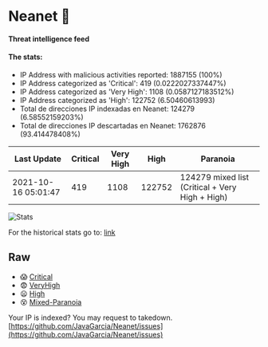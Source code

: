 # Neanet :hocho:
#### Threat intelligence feed
#### The stats:

- IP Address with malicious activities reported: 1887155 (100%)
- IP Address categorized as 'Critical':  419 (0.0222027337447%)
- IP Address categorized as 'Very High':  1108 (0.0587127183512%)
- IP Address categorized as 'High':  122752 (6.50460613993)
- Total de direcciones IP indexadas en Neanet:  124279 (6.58552159203%)
- Total de direcciones IP descartadas en Neanet:  1762876 (93.414478408%)

| Last Update | Critical | Very High | High | Paranoia |
| --- | --- | --- | --- | --- |
| 2021-10-16 05:01:47 | 419 | 1108 | 122752 | 124279 mixed list (Critical + Very High + High)|

![Stats](https://docs.google.com/spreadsheets/d/e/2PACX-1vSnaNMIXVabIpDJjufMlzH7poXnshF3mgd8Is1g9ytUEzVsP5my4Trn8f-xkoLLQ38xpL3HtmUexLo6/pubchart?oid=501124687&format=image)

For the historical stats go to: [link](/stats.csv)
## Raw
- :scream: [Critical](https://raw.githubusercontent.com/JavaGarcia/Neanet/master/blacklists/neanet_critical.txt)
- :fearful: [VeryHigh](https://raw.githubusercontent.com/JavaGarcia/Neanet/master/blacklists/neanet_veryHigh.txtt)
- :frowning: [High](https://raw.githubusercontent.com/JavaGarcia/Neanet/master/blacklists/neanet_high.txt)
- :dizzy_face: [Mixed-Paranoia](https://raw.githubusercontent.com/JavaGarcia/Neanet/master/blacklists/neanet_all.txt)


Your IP is indexed? You may request to takedown. [https://github.com/JavaGarcia/Neanet/issues](https://github.com/JavaGarcia/Neanet/issues)




















































































































































































































































































































































































































































































































































































































































































































































































































































































































































































































































































































































































































































































































































































































































































































































































































































































































































































































































































































































































































































































































































































































































































































































































































































































































































































































































































































































































































































































































































































































































































































































































































































































































































































































































































































































































































































































































































































































































































































































































































































































































































































































































































































































































































































































































































































































































































































































































































































































































































































































































































































































































































































































































































































































































































































































































































































































































































































































































































































































































































































































































































































































































































































































































































































































































































































































































































































































































































































































































































































































































































































































































































































































































































































































































































































































































































































































































































































































































































































































































































































































































































































































































































































































































































































































































































































































































































































































































































































































































































































































































































































































































































































































































































































































































































































































































































































































































